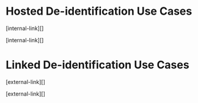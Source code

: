 # Hosted De-identification Use Cases

[internal-link][]

[internal-link][]

# Linked De-identification Use Cases

[external-link][]

[external-link][]
